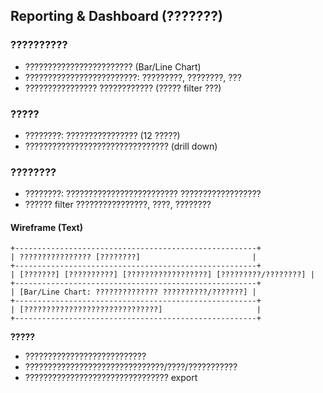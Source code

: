 ## Reporting & Dashboard (???????)

### ??????????
- ???????????????????????? (Bar/Line Chart)
- ?????????????????????????: ?????????, ????????, ???
- ???????????????? ???????????? (????? filter ???)

### ?????
- ????????: ???????????????? (12 ?????)
- ???????????????????????????????? (drill down)

### ????????
- ????????: ????????????????????????? ??????????????????
- ?????? filter ????????????????, ????, ????????

#### Wireframe (Text)
```
+------------------------------------------------------+
| ???????????????? [????????]                         |
+------------------------------------------------------+
| [???????] [??????????] [??????????????????] [?????????/????????] |
+------------------------------------------------------+
| [Bar/Line Chart: ?????????????? ??????????/???????] |
+------------------------------------------------------+
| [??????????????????????????????]                     |
+------------------------------------------------------+
```

**?????**
- ???????????????????????????
- ???????????????????????????????/????/???????????
- ???????????????????????????????? export
